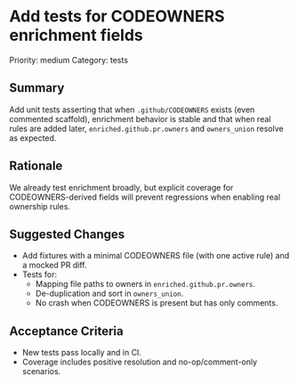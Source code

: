 # Add tests for CODEOWNERS enrichment fields

Priority: medium
Category: tests

## Summary
Add unit tests asserting that when `.github/CODEOWNERS` exists (even commented scaffold), enrichment behavior is stable and that when real rules are added later, `enriched.github.pr.owners` and `owners_union` resolve as expected.

## Rationale
We already test enrichment broadly, but explicit coverage for CODEOWNERS-derived fields will prevent regressions when enabling real ownership rules.

## Suggested Changes
- Add fixtures with a minimal CODEOWNERS file (with one active rule) and a mocked PR diff.
- Tests for:
  - Mapping file paths to owners in `enriched.github.pr.owners`.
  - De-duplication and sort in `owners_union`.
  - No crash when CODEOWNERS is present but has only comments.

## Acceptance Criteria
- New tests pass locally and in CI.
- Coverage includes positive resolution and no-op/comment-only scenarios.

